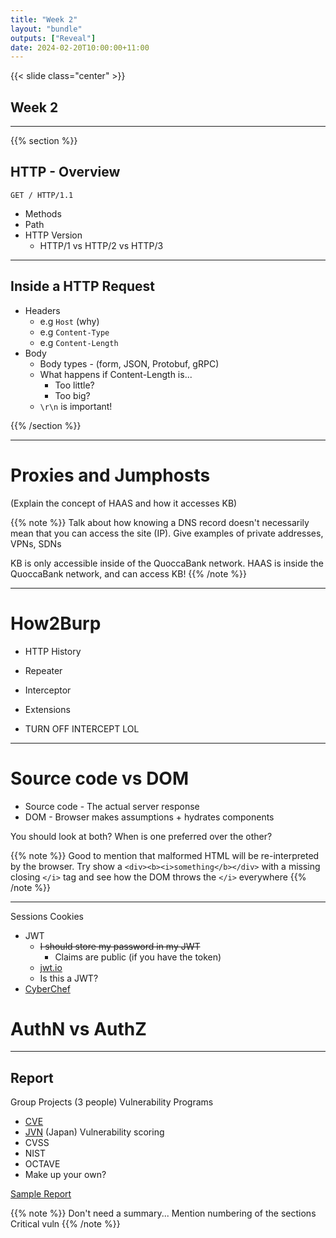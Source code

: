 ```yaml
---
title: "Week 2"
layout: "bundle"
outputs: ["Reveal"]
date: 2024-02-20T10:00:00+11:00
---
```


{{< slide class="center" >}}

## Week 2

---

{{% section %}}


## HTTP - Overview

```
GET / HTTP/1.1
```

* Methods
* Path
* HTTP Version
  * HTTP/1 vs HTTP/2 vs HTTP/3

---

## Inside a HTTP Request

* Headers
  * e.g `Host` (why)
  * e.g `Content-Type`
  * e.g `Content-Length`
* Body
  * Body types - (form, JSON, Protobuf, gRPC)
  * What happens if Content-Length is...
    * Too little?
    * Too big?
  * `\r\n` is important!

{{% /section %}}

---

# Proxies and Jumphosts

(Explain the concept of HAAS and how it accesses KB)

{{% note %}}
Talk about how knowing a DNS record doesn't necessarily mean that you can access the site (IP).
Give examples of private addresses, VPNs, SDNs

KB is only accessible inside of the QuoccaBank network.
HAAS is inside the QuoccaBank network, and can access KB!
{{% /note %}}

---

# How2Burp

* HTTP History
* Repeater
* Interceptor
* Extensions

* TURN OFF INTERCEPT LOL

---

# Source code vs DOM

* Source code - The actual server response
* DOM - Browser makes assumptions + hydrates components

You should look at both? When is one preferred over the other?

{{% note %}}
Good to mention that malformed HTML will be re-interpreted by the browser.
Try show a `<div><b><i>something</b></div>` with a missing closing `</i>` tag and see how the DOM throws the `</i>` everywhere
{{% /note %}}


---


Sessions
Cookies
* JWT
  * <s>I should store my password in my JWT</s>
    * Claims are public (if you have the token)
  * [jwt.io](https://jwt.io/)
  * Is this a JWT?
* [CyberChef](https://gchq.github.io/CyberChef/)
  

# AuthN vs AuthZ


---

## Report

Group Projects (3 people)
Vulnerability Programs
  * [CVE](https://www.cve.org/)
  * [JVN](https://jvn.jp/en/) (Japan)
Vulnerability scoring
* CVSS
* NIST
* OCTAVE
* Make up your own?

[Sample Report](https://docs.google.com/document/d/1dVXbABRPlAic2oNHqafXKrGmOYFSha-8_4kfLE_ilbQ/edit)


{{% note %}}
Don't need a summary...
Mention numbering of the sections
Critical vuln 
{{% /note %}}
